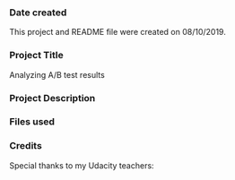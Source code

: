 ### Date created
This project and README file were created on 08/10/2019.

### Project Title
Analyzing A/B test results 

### Project Description


### Files used


### Credits
Special thanks to my Udacity teachers:  
